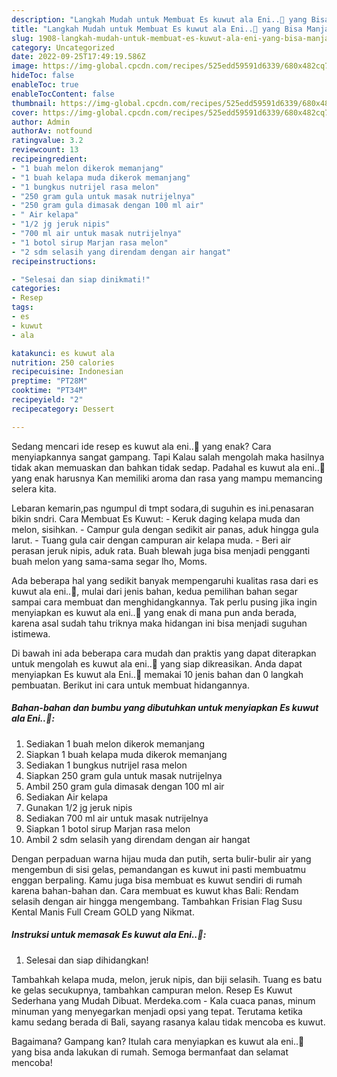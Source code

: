 ```yaml
---
description: "Langkah Mudah untuk Membuat Es kuwut ala Eni..🤭 yang Bisa Manjain Lidah, Buat Buka Puasa Lezat Sekali"
title: "Langkah Mudah untuk Membuat Es kuwut ala Eni..🤭 yang Bisa Manjain Lidah, Buat Buka Puasa Lezat Sekali"
slug: 1908-langkah-mudah-untuk-membuat-es-kuwut-ala-eni-yang-bisa-manjain-lidah-buat-buka-puasa-lezat-sekali
category: Uncategorized
date: 2022-09-25T17:49:19.586Z
image: https://img-global.cpcdn.com/recipes/525edd59591d6339/680x482cq70/es-kuwut-ala-eni-foto-resep-utama.jpg
hideToc: false
enableToc: true
enableTocContent: false
thumbnail: https://img-global.cpcdn.com/recipes/525edd59591d6339/680x482cq70/es-kuwut-ala-eni-foto-resep-utama.jpg
cover: https://img-global.cpcdn.com/recipes/525edd59591d6339/680x482cq70/es-kuwut-ala-eni-foto-resep-utama.jpg
author: Admin
authorAv: notfound
ratingvalue: 3.2
reviewcount: 13
recipeingredient:
- "1 buah melon dikerok memanjang"
- "1 buah kelapa muda dikerok memanjang"
- "1 bungkus nutrijel rasa melon"
- "250 gram gula untuk masak nutrijelnya"
- "250 gram gula dimasak dengan 100 ml air"
- " Air kelapa"
- "1/2 jg jeruk nipis"
- "700 ml air untuk masak nutrijelnya"
- "1 botol sirup Marjan rasa melon"
- "2 sdm selasih yang direndam dengan air hangat"
recipeinstructions:

- "Selesai dan siap dinikmati!"
categories:
- Resep
tags:
- es
- kuwut
- ala

katakunci: es kuwut ala 
nutrition: 250 calories
recipecuisine: Indonesian
preptime: "PT28M"
cooktime: "PT34M"
recipeyield: "2"
recipecategory: Dessert

---
```



Sedang mencari ide resep es kuwut ala eni..🤭 yang enak? Cara menyiapkannya sangat gampang. Tapi Kalau salah mengolah maka hasilnya tidak akan memuaskan dan bahkan tidak sedap. Padahal es kuwut ala eni..🤭 yang enak harusnya Kan memiliki aroma dan rasa yang mampu memancing selera kita.


Lebaran kemarin,pas ngumpul di tmpt sodara,di suguhin es ini.penasaran bikin sndri. Cara Membuat Es Kuwut: - Keruk daging kelapa muda dan melon, sisihkan. - Campur gula dengan sedikit air panas, aduk hingga gula larut. - Tuang gula cair dengan campuran air kelapa muda. - Beri air perasan jeruk nipis, aduk rata. Buah blewah juga bisa menjadi pengganti buah melon yang sama-sama segar lho, Moms.

Ada beberapa hal yang sedikit banyak mempengaruhi kualitas rasa dari es kuwut ala eni..🤭, mulai dari jenis bahan, kedua pemilihan bahan segar sampai cara membuat dan menghidangkannya. Tak perlu pusing jika ingin menyiapkan es kuwut ala eni..🤭 yang enak di mana pun anda berada, karena asal sudah tahu triknya maka hidangan ini bisa menjadi suguhan istimewa.


Di bawah ini ada beberapa cara mudah dan praktis yang dapat diterapkan untuk mengolah es kuwut ala eni..🤭 yang siap dikreasikan. Anda dapat menyiapkan Es kuwut ala Eni..🤭 memakai 10 jenis bahan dan 0 langkah pembuatan. Berikut ini cara untuk membuat hidangannya.

<!--inarticleads1-->

##### Bahan-bahan dan bumbu yang dibutuhkan untuk menyiapkan Es kuwut ala Eni..🤭:

1. Sediakan 1 buah melon dikerok memanjang
1. Siapkan 1 buah kelapa muda dikerok memanjang
1. Sediakan 1 bungkus nutrijel rasa melon
1. Siapkan 250 gram gula untuk masak nutrijelnya
1. Ambil 250 gram gula dimasak dengan 100 ml air
1. Sediakan  Air kelapa
1. Gunakan 1/2 jg jeruk nipis
1. Sediakan 700 ml air untuk masak nutrijelnya
1. Siapkan 1 botol sirup Marjan rasa melon
1. Ambil 2 sdm selasih yang direndam dengan air hangat


Dengan perpaduan warna hijau muda dan putih, serta bulir-bulir air yang mengembun di sisi gelas, pemandangan es kuwut ini pasti membuatmu enggan berpaling. Kamu juga bisa membuat es kuwut sendiri di rumah karena bahan-bahan dan. Cara membuat es kuwut khas Bali: Rendam selasih dengan air hingga mengembang. Tambahkan Frisian Flag Susu Kental Manis Full Cream GOLD yang Nikmat. 

<!--inarticleads2-->

##### Instruksi untuk memasak Es kuwut ala Eni..🤭:


1. Selesai dan siap dihidangkan!

Tambahkah kelapa muda, melon, jeruk nipis, dan biji selasih. Tuang es batu ke gelas secukupnya, tambahkan campuran melon. Resep Es Kuwut Sederhana yang Mudah Dibuat. Merdeka.com - Kala cuaca panas, minum minuman yang menyegarkan menjadi opsi yang tepat. Terutama ketika kamu sedang berada di Bali, sayang rasanya kalau tidak mencoba es kuwut. 

Bagaimana? Gampang kan? Itulah cara menyiapkan es kuwut ala eni..🤭 yang bisa anda lakukan di rumah. Semoga bermanfaat dan selamat mencoba!
